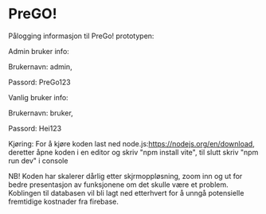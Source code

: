 # PreGO!

Pålogging informasjon til PreGo! prototypen:


Admin bruker info:

Brukernavn: admin,

Passord: PreGo123



Vanlig bruker info:

Brukernavn: bruker,

Passord: Hei123



Kjøring:
For å kjøre koden last ned node.js:https://nodejs.org/en/download, deretter åpne koden i en editor og skriv "npm install vite", til slutt skriv "npm run dev" i console



NB! Koden har skalerer dårlig etter skjrmoppløsning, zoom inn og ut for bedre presentasjon av funksjonene om det skulle være et problem. Koblingen til databasen vil bli lagt ned etterhvert for å unngå potensielle fremtidige kostnader fra firebase.


